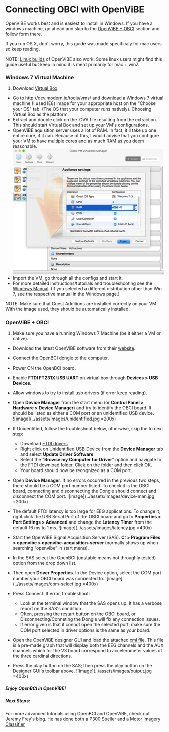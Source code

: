 # Connecting OBCI with OpenViBE

OpenViBE works best and is easiest to install in Windows.
If you have a windows machine, go ahead and skip to the [OpenViBE + OBCI](#openvibe) section and follow form there. 

If you run OS X, don't worry, this guide was made specificaly for mac users so keep reading.

NOTE: [Linux builds](http://openvibe.inria.fr/downloads/) of OpenViBE also work. Some linux users might find this guide useful but keep in mind it is ment primarily for mac + win7.


### Windows 7 Virtual Machine

1. Download [Virtual Box](https://www.virtualbox.org/wiki/Downloads). 
* Go to <http://dev.modern.ie/tools/vms/> and download a Windows 7 virtual machine (I used IE8) image for your appropriate host on the "Choose your OS" tab. (The OS that your computer runs natively). Choosing Virtual Box as the platform.
* Extract and double click on the .OVA file resulting from the extraction. This should start Virtual Box and set up your VM's configurations. 
* OpenViBE aquisition server uses a lot of RAM. In fact, it'll take up one entire core, if it can. Because of this, I would advise that you configure your VM to have multiple cores and as much RAM as you deem reasonable. 
![Ova Settings](../assets/images/ova-set.jpg)
* Import the VM, go through all the configs and start it. 
* For more detailed instructions/tutorials and troubleshooting see the [Windows Manual](http://modernievirt.blob.core.windows.net/vhd/release_notes_license_terms_1_5_15.pdf). (If you selected a different distribution other than Win 7, see the respective manual in the Windows page.)

NOTE: Make sure that Guest Additions are installed correctly on your VM. With the image used, they should be automatically installed.

### OpenViBE + OBCI<a name="openvibe"></a>
1. Make sure you have a running Windows 7 Machine (be it either a VM or native).
* Download the latest OpenViBE software from their [website](http://openvibe.inria.fr/downloads/). 
* Connect the OpenBCI dongle to the computer.
* Power ON the OpenBCI board.
* Enable **FTDI FT231X USB UART** on virtual box through 
**Devices > USB Devices**.
* Allow windows to try to install usb drivers (if error keep reading).
* Open **Device Manager** from the start menu (or **Control Panel > Hardware > Device Manager**) and try to identify the OBCI board. It should be listed as either a COM port or an unidentified USB device.                            
![image](../assets/images/unidentified.jpg =200x)

* If Unidentified, follow the troubleshoot below, otherwise, skip the to next step:
	- Download [FTDI drivers](http://www.ftdichip.com/Drivers/VCP.htm).
	- Right click on Unidentified USB Device from the **Device Manager** tab and select **Update Driver Software**.
	- Select the "**Browse my Computer for Driver**" option and navigate to the FTDI download folder. Click on the folder and then click OK. 
	- Your board should now be recognized as a COM port. 
* Open **Device Manager**. If no errors occurred in the previous two steps, there should be a COM port number listed. To check it is the OBCI board, connecting and disconnecting the Dongle should connect and disconnect the COM port.
![image](../assets/images/device-man.jpg =200x) 
* The default FTDI latency is too large for EEG applications. To change it, right click the USB Serial Port of the OBCI board and go to **Properties > Port Settings > Advanced** and change the **Latency Timer** from the default 16 ms to 1 ms. 
![image](../assets/images/latency.jpg =400x)
* Start the OpenViBE Signal Acquisition Server (SAS). **C: > Program Files > openvibe > openvibe-acquisition-server** (normally shows up when searching “openvibe” in start menu). 
* In the SAS select the OpenBCI (unstable means not throughly tested) option from the drop down list.
* Then open **Driver Properties**. In the Device option, select the COM port number your OBCI board was connected to.
![image](../assets/images/com-select.jpg =400x)
* Press Connect. If error, troubleshoot:
	- Look at the terminal window that the SAS opens up. It has a verbose report on the SAS's condition. 
	- Often, pressing the restart button on the OBCI board, or Disconnecting/Conneting the Dongle will fix any connection issues. 
	- If error given is that it connot open the selected port, make sure the COM port selected in driver options is the same as your board.
* Open the OpenViBE designer GUI and load the attached [xml file](../assets/images/OBCI-display.xml). This file is a pre-made graph that will display both the EEG channels and the AUX channels which for the V3 board correspond to accelerometer values of the three cardinal directions. 
* Press the play button on the SAS; then press the play button on the Designer GUI's toolbar above.
![image](../assets/images/output.jpg =400x)
##### Enjoy OpenBCI in OpenViBE!

##### Next Steps: 
For more advanced tutorials using OpenBCI and OpenViBE, check out [Jeremy Frey's blog](http://blog.jfrey.info/). He has done both a [P300 Speller](http://blog.jfrey.info/2015/02/04/openbci-p300-coadapt/) and a [Motor Imagery Classifier](http://blog.jfrey.info/2015/03/03/openbci-motor-imagery/)

